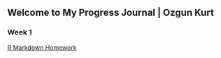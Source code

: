 ## Welcome to My Progress Journal | Ozgun Kurt

### Week 1

[R Markdown Homework](https://pjournal.github.io/mef03-Ozgunkrt/R_Markdown_Homework.html)


